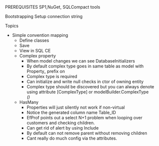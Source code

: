 ﻿PREREQUISITES
SP1,NuGet, SQLCompact tools 

Bootstrapping
Setup connection string


Topics

* Simple convention mapping
  * Define classes
  * Save
  * View in SQL CE
  * Complex property
    * When model changes we can see DatabaseInitializers
    * By default complex type goes in same table as model with Property_ prefix on 
    * Complex type is required
    * Can initialize and write null checks in ctor of owning entity
    * Complex type should be discovered but you can always denote using attribute [ComplexType] or modelBuilder.ComplexType<Address>()
  * HasMany
    * Properties will just silently not work if non-virtual
    * Notice the generated column name Table_ID
    * EfProf points out a select N+1 problem when looping over customers and checking children.
     * Can get rid of alert by using Include
    * By default can not remove parent without removing children
    * Cant really do much config via the attributes.
